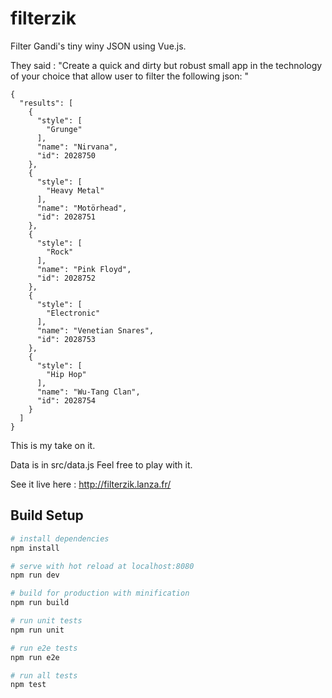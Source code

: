 # filterzik

Filter Gandi's tiny winy JSON using Vue.js.

They said :
"Create a quick and dirty but robust small app in the technology of your choice that allow user to filter the following json: "
```
{
  "results": [
    {
      "style": [
        "Grunge"
      ],
      "name": "Nirvana",
      "id": 2028750
    },
    {
      "style": [
        "Heavy Metal"
      ],
      "name": "Motörhead",
      "id": 2028751
    },
    {
      "style": [
        "Rock"
      ],
      "name": "Pink Floyd",
      "id": 2028752
    },
    {
      "style": [
        "Electronic"
      ],
      "name": "Venetian Snares",
      "id": 2028753
    },
    {
      "style": [
        "Hip Hop"
      ],
      "name": "Wu-Tang Clan",
      "id": 2028754
    }
  ]
}
```
This is my take on it.

Data is in src/data.js
Feel free to play with it.

See it live here : http://filterzik.lanza.fr/

## Build Setup

``` bash
# install dependencies
npm install

# serve with hot reload at localhost:8080
npm run dev

# build for production with minification
npm run build

# run unit tests
npm run unit

# run e2e tests
npm run e2e

# run all tests
npm test
```
